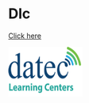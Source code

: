 # Dlc
<html>
<body>

  <a href="https://github.com/DlcPom/Dlc/blob/master/dlc1.png">Click here </a>
  
 <a href="https://elearning.datec.net.pg/moodle"><img src="dlc1.png" width="150" height="101" title="logo" alt="dlclogo" /></a>
 
</body>
</html>
